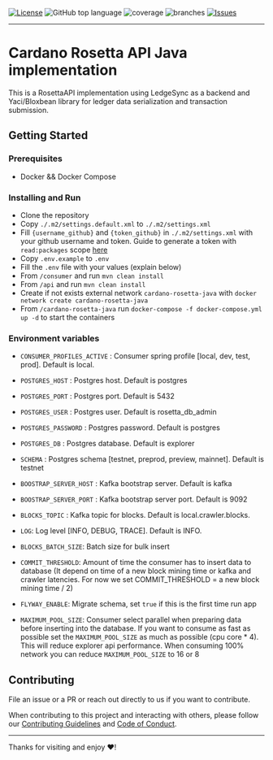 [![License](https://img.shields.io/github/license/cardano-foundation/cf-metadata-server)](https://github.com/cardano-foundation/cardano-rosetta-java/blob/main/LICENSE)
![GitHub top language](https://img.shields.io/github/languages/top/cardano-foundation/cardano-rosetta-java)
![coverage](https://github.com/cardano-foundation/cardano-rosetta-java/blob/badges/jacoco.svg)
![branches](https://github.com/cardano-foundation/cardano-rosetta-java/blob/badges/branches.svg)
[![Issues](https://img.shields.io/github/issues/cardano-foundation/cardano-rosetta-java)](https://github.com/cardano-foundation/cardano-rosetta-java/issues)

---

# Cardano Rosetta API Java implementation
This is a RosettaAPI implementation using LedgeSync as a backend and Yaci/Bloxbean library for ledger data serialization and transaction submission.

## Getting Started

### Prerequisites

- Docker && Docker Compose

### Installing and Run

- Clone the repository
- Copy `./.m2/settings.default.xml` to `./.m2/settings.xml`
- Fill `{username_github}` and `{token_github}` in `./.m2/settings.xml` with your github username and token. Guide to generate a token with `read:packages` scope [here](https://docs.github.com/en/authentication/keeping-your-account-and-data-secure/creating-a-personal-access-token#creating-a-personal-access-token-classic)
- Copy `.env.example`  to `.env`
- Fill the `.env` file with your values (explain below)
- From `/consumer` and run `mvn clean install`
- From `/api` and run `mvn clean install`
- Create if not exists external network `cardano-rosetta-java` with `docker network create cardano-rosetta-java`
- From `/cardano-rosetta-java` run `docker-compose -f docker-compose.yml up -d` to start the containers


### Environment variables

- `CONSUMER_PROFILES_ACTIVE` : Consumer spring profile [local, dev, test, prod]. Default is local.
- `POSTGRES_HOST` : Postgres host. Default is postgres
- `POSTGRES_PORT` : Postgres port. Default is 5432
- `POSTGRES_USER` : Postgres user. Default is rosetta_db_admin
- `POSTGRES_PASSWORD` : Postgres password. Default is postgres
- `POSTGRES_DB` : Postgres database. Default is explorer
- `SCHEMA` : Postgres schema [testnet, preprod, preview, mainnet]. Default is testnet

- `BOOSTRAP_SERVER_HOST` : Kafka bootstrap server. Default is kafka
- `BOOSTRAP_SERVER_PORT` : Kafka bootstrap server port. Default is 9092

- `BLOCKS_TOPIC` : Kafka topic for blocks. Default is local.crawler.blocks.
- `LOG`: Log level [INFO, DEBUG, TRACE]. Default is INFO.
- `BLOCKS_BATCH_SIZE`: Batch size for bulk insert
- `COMMIT_THRESHOLD`: Amount of time the consumer has to insert data to database (It depend on time of a new block mining time or kafka and crawler latencies. For now we set COMMIT_THRESHOLD = a new block mining time / 2)
- `FLYWAY_ENABLE`: Migrate schema, set `true` if this is the first time run app
- `MAXIMUM_POOL_SIZE`: Consumer select parallel when preparing data before inserting into the database. If you want to consume as fast as possible set the `MAXIMUM_POOL_SIZE` as much as possible (cpu core * 4). This will reduce explorer api performance. When consuming 100% network you can reduce `MAXIMUM_POOL_SIZE` to 16 or 8


## Contributing

File an issue or a PR or reach out directly to us if you want to contribute.

When contributing to this project and interacting with others, please follow our [Contributing Guidelines](./CONTRIBUTING.md) and [Code of Conduct](./CODE-OF-CONDUCT.md).

---

Thanks for visiting and enjoy :heart:!
